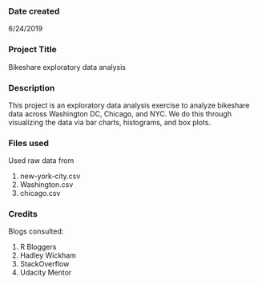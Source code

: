 ### Date created
6/24/2019

### Project Title
Bikeshare exploratory data analysis

### Description
This project is an exploratory data analysis exercise to analyze bikeshare data across Washington DC, Chicago, and NYC.  We do this through visualizing the data via bar charts, histograms, and box plots.

### Files used
Used raw data from
1) new-york-city.csv
2) Washington.csv
3) chicago.csv

### Credits
Blogs consulted:
1) R Bloggers
2) Hadley Wickham 
3) StackOverflow
4) Udacity Mentor

